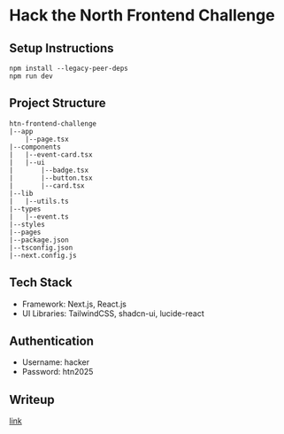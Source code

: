 # Hack the North Frontend Challenge

## Setup Instructions
`npm install --legacy-peer-deps` </br>
`npm run dev`

## Project Structure
```
htn-frontend-challenge
|--app
    |--page.tsx
|--components
|   |--event-card.tsx
|   |--ui
|       |--badge.tsx
|       |--button.tsx
|       |--card.tsx
|--lib
|   |--utils.ts
|--types
|   |--event.ts
|--styles
|--pages
|--package.json
|--tsconfig.json
|--next.config.js
```

## Tech Stack
- Framework: Next.js, React.js
- UI Libraries: TailwindCSS, shadcn-ui, lucide-react

## Authentication
- Username: hacker
- Password: htn2025

## Writeup
[link](https://gist.github.com/he-patrick/227923831a57e86b3580175801764fd3)
